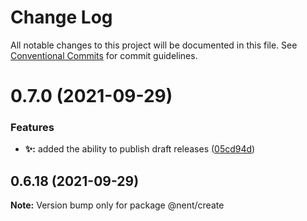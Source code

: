 # Change Log

All notable changes to this project will be documented in this file.
See [Conventional Commits](https://conventionalcommits.org) for commit guidelines.

# 0.7.0 (2021-09-29)


### Features

* **✨:** added the ability to publish draft releases ([05cd94d](https://github.com/nent/nent/commit/05cd94d6f1ec1e111c10c8d16cd80a6c84c9bfbf))





## 0.6.18 (2021-09-29)

**Note:** Version bump only for package @nent/create
